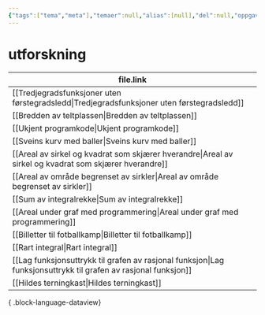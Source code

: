 ```yaml
---
{"tags":["tema","meta"],"temaer":null,"alias":[null],"del":null,"oppgave":null,"fag":null,"eksamen":null,"dg-publish":true,"title":"utforskning","date":"2023-06-01","modified":"2023-06-01","permalink":"/temaer/utforskning/","dgPassFrontmatter":true}
---
```



# utforskning
| file.link                                                                                                         |
| ----------------------------------------------------------------------------------------------------------------- |
| [[Tredjegradsfunksjoner uten førstegradsledd\|Tredjegradsfunksjoner uten førstegradsledd]]                     |
| [[Bredden av teltplassen\|Bredden av teltplassen]]                                                             |
| [[Ukjent programkode\|Ukjent programkode]]                                                                     |
| [[Sveins kurv med baller\|Sveins kurv med baller]]                                                             |
| [[Areal av sirkel og kvadrat som skjærer hverandre\|Areal av sirkel og kvadrat som skjærer hverandre]]         |
| [[Areal av område begrenset av sirkler\|Areal av område begrenset av sirkler]]                                 |
| [[Sum av integralrekke\|Sum av integralrekke]]                                                                 |
| [[Areal under graf med programmering\|Areal under graf med programmering]]                                     |
| [[Billetter til fotballkamp\|Billetter til fotballkamp]]                                                       |
| [[Rart integral\|Rart integral]]                                                                               |
| [[Lag funksjonsuttrykk til grafen av rasjonal funksjon\|Lag funksjonsuttrykk til grafen av rasjonal funksjon]] |
| [[Hildes terningkast\|Hildes terningkast]]                                                                     |

{ .block-language-dataview}
